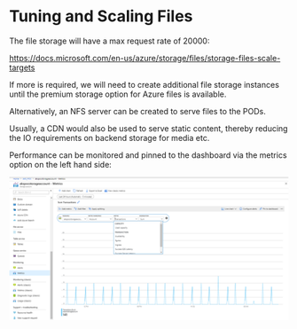# Tuning and Scaling Files

The file storage will have a max request rate of 20000:

https://docs.microsoft.com/en-us/azure/storage/files/storage-files-scale-targets

If more is required, we will need to create additional file storage instances until the premium storage option for Azure files is available.

Alternatively, an NFS server can be created to serve files to the PODs.

Usually, a CDN would also be used to serve static content, thereby reducing the IO requirements on backend storage for media etc.

Performance can be monitored and pinned to the dashboard via the metrics option on the left hand side:

![files metrics](./images/file_metrics.PNG)
